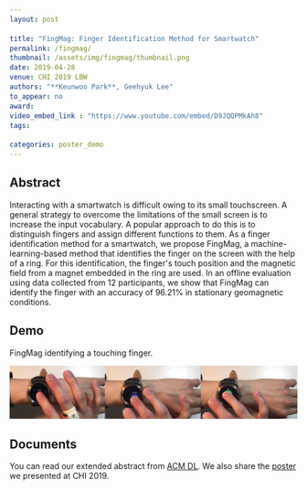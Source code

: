 ```yaml
---
layout: post

title: "FingMag: Finger Identification Method for Smartwatch"
permalink: /fingmag/
thumbnail: /assets/img/fingmag/thumbnail.png
date: 2019-04-28
venue: CHI 2019 LBW
authors: "**Keunwoo Park**, Geehyuk Lee"
to_appear: no
award:
video_embed_link : "https://www.youtube.com/embed/D9JQQPMkAh8"
tags:

categories: poster_demo
---
```

## Abstract

Interacting with a smartwatch is difficult owing to its small touchscreen. A general strategy to overcome the limitations of the small screen is to increase the input vocabulary. A popular approach to do this is to distinguish fingers and assign different functions to them. As a finger identification method for a smartwatch, we propose FingMag, a machine-learning-based method that identifies the finger on the screen with the help of a ring. For this identification, the finger's touch position and the magnetic field from a magnet embedded in the ring are used. In an offline evaluation using data collected from 12 participants, we show that FingMag can identify the finger with an accuracy of 96.21% in stationary geomagnetic conditions.

## Demo
FingMag identifying a touching finger.

![demo](/assets/img/fingmag/demo.png)

## Documents

You can read our extended abstract from [ACM DL](https://doi.org/10.1145/3290607.3312982).
We also share the [poster](https://drive.google.com/open?id=1dJKJ-0Bqw6OOONHa7Z-AbDeq_91hBCHG) we presented at CHI 2019.
